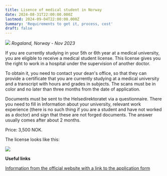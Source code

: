 ```yaml
---
title: Lisence of medical student in Norway
date: 2024-08-31T22:00:00.000Z
lastmod: 2024-09-04T22:00:00.000Z
Summary: 'Requirements to get it, process, cost'
draft: false
---
```


![](/img/student-license/photo_2024-10-01_20-05-18.jpg)
*Rogaland, Norway - Nov 2023*

If you are currently studying in your 5th or 6th year at a medical university, you are eligible to receive a medical student license. This license gives you the right to work in a hospital under the supervision of another doctor.

To obtain it, you need to contact your dean's office, so that they can provide a certificate that you are currently studying at a medical university and a transcript with hours and grades in subjects. The scans must be in color and no later than three months from the date of application.

Documents must be sent to the Helsedirektoratet via a questionnaire. There you need to fill in information about your university, relevant work experience (there is no such thing if you are a student and have not worked as a doctor) and sign that these are not forged documents. The answer usually comes after about 2 months.

Price: 3,500 NOK.

The license looks like this:

![](/img/student-license/lisens-sensoret.png)

**Useful links**

[Information from the official website with a link to the application form](https://www.helsedirektoratet.no/english/authorisation-and-license-for-health-personnel?path=14-2-1-student-license-studmed-outside-the-eueea)

